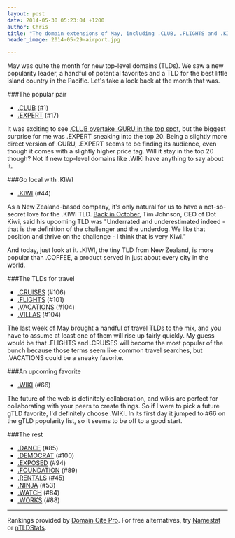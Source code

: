 ```yaml
---
layout: post
date: 2014-05-30 05:23:04 +1200
author: Chris
title: "The domain extensions of May, including .CLUB, .FLIGHTS and .KIWI"
header_image: 2014-05-29-airport.jpg

---
```


<!-- excerpt -->

May was quite the month for new top-level domains (TLDs). We saw a new popularity leader, a handful of potential favorites and a TLD for the best little island country in the Pacific. Let's take a look back at the month that was.

###The popular pair

+ [.CLUB](https://iwantmyname.com/domains/dot-club) (#1)
+ [.EXPERT](https://iwantmyname.com/domains/dot-expert) (#17)

It was exciting to see [.CLUB overtake .GURU in the top spot](https://iwantmyname.com/blog/2014/05/this-club-is-quite-popular.html), but the biggest surprise for me was .EXPERT sneaking into the top 20. Being a slightly more direct version of .GURU, .EXPERT seems to be finding its audience, even though it comes with a slightly higher price tag. Will it stay in the top 20 though? Not if new top-level domains like .WIKI have anything to say about it.

<!-- /excerpt -->

###Go local with .KIWI

+ [.KIWI](https://iwantmyname.com/domains/dot-kiwi) (#44)

As a New Zealand-based company, it's only natural for us to have a not-so-secret love for the .KIWI TLD. [Back in October](https://iwantmyname.com/blog/2013/10/a-short-interview-with-tim-johnson-ceo-of-dot-kiwi.html), Tim Johnson, CEO of Dot Kiwi, said his upcoming TLD was "Underrated and underestimated indeed - that is the definition of the challenger and the underdog. We like that position and thrive on the challenge - I think that is very Kiwi."

And today, just look at it. .KIWI, the tiny TLD from New Zealand, is more popular than .COFFEE, a product served in just about every city in the world. 

###The TLDs for travel

+ [.CRUISES](https://iwantmyname.com/domains/dot-cruises) (#106)
+ [.FLIGHTS](https://iwantmyname.com/domains/dot-flights) (#101)
+ [.VACATIONS](https://iwantmyname.com/domains/dot-vacations) (#104)
+ [.VILLAS](https://iwantmyname.com/domains/dot-villas) (#104)

The last week of May brought a handful of travel TLDs to the mix, and you have to assume at least one of them will rise up fairly quickly. My guess would be that .FLIGHTS and .CRUISES will become the most popular of the bunch because those terms seem like common travel searches, but .VACATIONS could be a sneaky favorite.

###An upcoming favorite

+ [.WIKI](https://iwantmyname.com/domains/dot-wiki) (#66)

The future of the web is definitely collaboration, and wikis are perfect for collaborating with your peers to create things. So if I were to pick a future gTLD favorite, I'd definitely choose .WIKI. In its first day it jumped to #66 on the gTLD popularity list, so it seems to be off to a good start. 

###The rest

+ [.DANCE](https://iwantmyname.com/domains/dot-dance) (#85)
+ [.DEMOCRAT](https://iwantmyname.com/domains/dot-democrat) (#100)
+ [.EXPOSED](https://iwantmyname.com/domains/dot-exposed) (#94)
+ [.FOUNDATION](https://iwantmyname.com/domains/dot-foundation) (#89)
+ [.RENTALS](https://iwantmyname.com/domains/dot-rentals) (#45)
+ [.NINJA](https://iwantmyname.com/domains/dot-ninja) (#53)
+ [.WATCH](https://iwantmyname.com/domains/dot-watch) (#84)
+ [.WORKS](https://iwantmyname.com/domains/dot-works) (#88)

***

Rankings provided by [Domain Cite Pro](http://domainincite.com/pro/new-gtld-zone-file-report/). For free alternatives, try [Namestat](http://namestat.org/) or [nTLDStats](http://ntldstats.com/).



